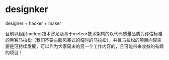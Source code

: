 # designker
designer + hacker + maker

目前以组织meteor技术沙龙及基于meteor技术架构的以代码质量品质为评估标准的黑客马拉松（我们不要头脑风暴式的临时的马拉松），并且马拉松的项目内容需要是可持续发展，可以作为大家周末的另一个工作内容的，且可能带来收益的有趣的项目！
